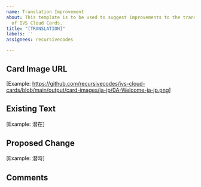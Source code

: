 ```yaml
---
name: Translation Improvement
about: This template is to be used to suggest improvements to the translated versions
  of IVS Cloud Cards.
title: "[TRANSLATION]"
labels: ''
assignees: recursivecodes

---
```


## Card Image URL

[Example: https://github.com/recursivecodes/ivs-cloud-cards/blob/main/output/card-images/ja-jp/0A-Welcome-ja-jp.png]

## Existing Text

[Example: 潜在]

## Proposed Change

[Example: 潜時]

## Comments

